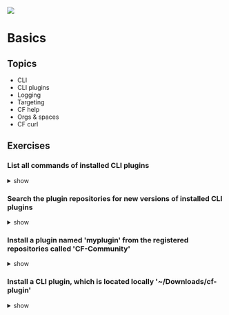 ![](https://ga4gh.datainsights.cloud/api?repo=CFCD-exercises/basics&empty)
# Basics

## Topics

- CLI
- CLI plugins
- Logging
- Targeting
- CF help
- Orgs & spaces
- CF curl

## Exercises

### List all commands of installed CLI plugins

<details><summary>show</summary>
<p>

```bash
cf plugins
```

</p>
</details>

### Search the plugin repositories for new versions of installed CLI plugins

<details><summary>show</summary>
<p>

```bash
cf plugins --outdated
```

</p>
</details>

### Install a plugin named 'myplugin' from the registered repositories called 'CF-Community'

<details><summary>show</summary>
<p>

```bash
cf install-plugin -r CF-Community "myplugin"
```

</p>
</details>

### Install a CLI plugin, which is located locally '~/Downloads/cf-plugin'

<details><summary>show</summary>
<p>

```bash
cf install-plugin ~/Downloads/cf-plugin
```

</p>
</details>

<!--What commands are not listed when using the cf -h?
What does the cf target command do?
What command would you use to list all spaces in your Cloud Foundry organization?
What command would you use to list service offerings in the marketplace?-->
